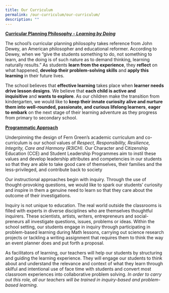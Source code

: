 ```yaml
---
title: Our Curriculum
permalink: /our-curriculum/our-curriculum/
description: ""
---
```


<u><b> Curricular Planning Philosophy - <i>Learning by Doing</i> </b></u>

The school’s curricular planning philosophy takes reference from John Dewey, an American philosopher and educational reformer. According to Dewey, when we “give the students something to do, not something to learn, and the doing is of such nature as to demand thinking, learning naturally results.” As students <b>learn from the experience</b>, they <b>reflect</b> on what happened, <b>develop their problem-solving skills</b> and <b>apply this learning</b> in their future lives.

The school believes that <b>effective learning</b> takes place when <b>learner needs drive lesson designs</b>. We believe that <b>each child is active and inquisitive</b> and <b>wants to explore</b>. As our children make the transition from kindergarten, we would like to <b>keep their innate curiosity alive and nurture them into well-rounded, passionate, and curious lifelong learners</b>, <b>eager to embark</b> on the next stage of their learning adventure as they progress from primary to secondary school.



<u><b> Programmatic Approach </b></u>

Underpinning the design of Fern Green’s academic curriculum and co-curriculum is our school values of _Respect, Responsibility, Resilience, Integrity, Care and Harmony_ _(R3ICH)._ Our Character and Citizenship Education (CCE) and Student Leadership Programmes aim to instil these values and develop leadership attributes and competencies in our students so that they are able to take good care of themselves, their families and the less-privileged, and contribute back to society

Our instructional approaches begin with inquiry. Through the use of thought-provoking questions, we would like to spark our students’ curiosity and inspire in them a genuine need to learn so that they care about the outcome of their investigations.

Inquiry is not unique to education. The real world outside the classrooms is filled with experts in diverse disciplines who are themselves thoughtful inquirers. These scientists, artists, writers, entrepreneurs and social-preneurs all investigate questions, issues, problems or ideas. Within the school setting, our students engage in inquiry through participating in problem-based learning during Math lessons, carrying out science research projects or tackling a writing assignment that requires them to think the way an event planner does and put forth a proposal.

As facilitators of learning, our teachers will help our students by structuring and guiding the learning experience. They will engage our students to think about and understand the relevance and context of what they learn through skilful and intentional use of face time with students and convert most classroom experiences into collaborative problem solving. <i>In order to carry out this role, all our teachers will be trained in inquiry-based and problem-based learning.</i>
